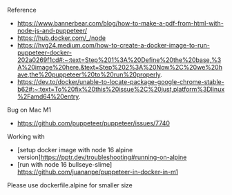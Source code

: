 Reference

- https://www.bannerbear.com/blog/how-to-make-a-pdf-from-html-with-node-js-and-puppeteer/
- https://hub.docker.com/_/node
- https://hvg24.medium.com/how-to-create-a-docker-image-to-run-puppeteer-docker-202a0269f1cd#:~:text=Step%201%3A%20Define%20the%20base,%3A%20image%20here.&text=Step%202%3A%20Now%2C%20we%20have,the%20puppeteer%20to%20run%20properly.
- https://dev.to/docker/unable-to-locate-package-google-chrome-stable-b62#:~:text=To%20fix%20this%20issue%2C%20just,platform%3Dlinux%2Famd64%20entry.



Bug on Mac M1
- https://github.com/puppeteer/puppeteer/issues/7740


Working with
- [setup docker image with node 16 alpine version]https://pptr.dev/troubleshooting#running-on-alpine
- [run with node 16 bullseye-slime] https://github.com/juananpe/puppeteer-in-docker-in-m1

Please use dockerfile.alpine for smaller size